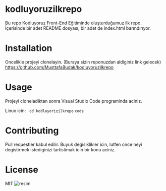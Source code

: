 # kodluyoruzilkrepo
Bu repo Kodluyoruz Front-End Eğitiminde oluşturduğumuz ilk repo. İçerisinde  bir adet README dosyası, bir adet de index.html barındırıyor.

# Installation
Oncelikle projeyi clonelayin. (Buraya sizin reponuzdan aldiginiz link gelecek)
https://github.com/MusttafaBudak/kodluyoruzilkrepo



# Usage
Projeyi cloneladiktan sonra Visual Studio Code programinda aciniz.

Linux icin:
` cd kodluyorizilkrepo`
 `code`

 # Contributing
 Pull requestler kabul edilir. Buyuk degisiklikler icin, lutfen once neyi degistirmek istediginizi tartistimak icin bir konu aciniz.

 # License

 MIT 
 ![resim](https://drive.google.com/file/d/1z3HhfQMPUd8XCXosRg0SDLh4oU-QhUDu/view?usp=sharing)

